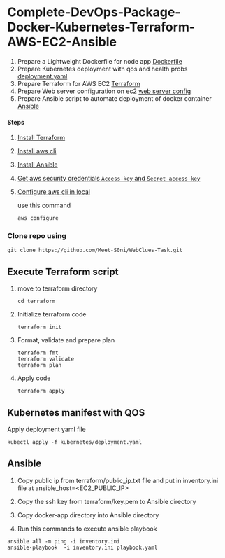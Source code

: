 # Complete-DevOps-Package-Docker-Kubernetes-Terraform-AWS-EC2-Ansible

1. Prepare a Lightweight Dockerfile for node app [Dockerfile](https://github.com/Meet-S0ni/WebClues-Task/blob/main/docker-app/Dockerfile)
2. Prepare Kubernetes deployment with qos and health probs [deployment.yaml](https://github.com/Meet-S0ni/WebClues-Task/blob/main/kubernetes/deployment.yaml)
2. Prepare Terraform for AWS EC2 [Terraform](https://github.com/Meet-S0ni/WebClues-Task/tree/main/Terraform)
3. Prepare Web server configuration on ec2 [web server config](https://github.com/Meet-S0ni/WebClues-Task/blob/f16192de6e661a5266ca2ad58a31e2941fd9b4d9/Terraform/main.tf#L134)
4. Prepare Ansible script to automate deployment of docker container [Ansible](https://github.com/Meet-S0ni/WebClues-Task/tree/main/Ansible)

####  Steps

1. [Install Terraform](https://developer.hashicorp.com/terraform/tutorials/aws-get-started/install-cli)
2. [Install aws cli](https://docs.aws.amazon.com/cli/latest/userguide/getting-started-install.html)
3. [Install Ansible](https://docs.ansible.com/ansible/latest/installation_guide/intro_installation.html)
4. [Get aws security credentials `Access key` and `Secret access key`](https://docs.aws.amazon.com/IAM/latest/UserGuide/id_credentials_access-keys.html#Using_CreateAccessKey)

5. [Configure aws cli in local](https://docs.aws.amazon.com/cli/v1/userguide/cli-chap-configure.html) 

   use this command 
    ```
    aws configure
    ```

### Clone repo using

```
git clone https://github.com/Meet-S0ni/WebClues-Task.git
```

## Execute Terraform script

1. move to terraform  directory
    ```
    cd terraform  
    ```
2. Initialize terraform code 
    ```
    terraform init
    ```

3. Format, validate and prepare plan  
    ```
    terraform fmt
    terraform validate 
    terraform plan
    ```

4. Apply code
    ```
    terraform apply 
    ```

## Kubernetes manifest with QOS  

Apply deployment yaml file 

```
kubectl apply -f kubernetes/deployment.yaml 
```

## Ansible 

1. Copy public ip from terraform/public_ip.txt file and put in inventory.ini file at ansible_host=<EC2_PUBLIC_IP>

2. Copy the ssh key from terraform/key.pem to Ansible directory

3. Copy docker-app directory into Ansible directory 

4. Run this commands to execute ansible playbook

```
ansible all -m ping -i inventory.ini
ansible-playbook  -i inventory.ini playbook.yaml
```
